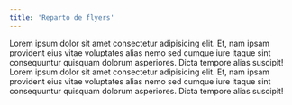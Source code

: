 ```yaml
---
title: 'Reparto de flyers'
---
```


Lorem ipsum dolor sit amet consectetur adipisicing elit. Et, nam ipsam provident eius vitae voluptates alias nemo sed cumque iure itaque sint consequuntur quisquam dolorum asperiores. Dicta tempore alias suscipit!
Lorem ipsum dolor sit amet consectetur adipisicing elit. Et, nam ipsam provident eius vitae voluptates alias nemo sed cumque iure itaque sint consequuntur quisquam dolorum asperiores. Dicta tempore alias suscipit!